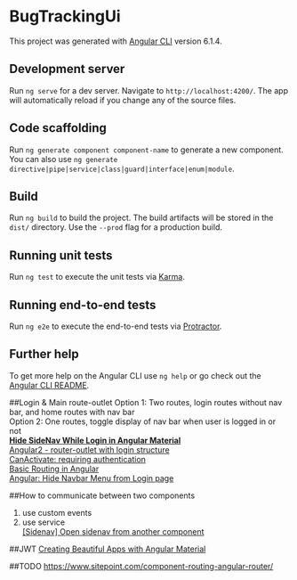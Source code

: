 # BugTrackingUi

This project was generated with [Angular CLI](https://github.com/angular/angular-cli) version 6.1.4.

## Development server

Run `ng serve` for a dev server. Navigate to `http://localhost:4200/`. The app will automatically reload if you change any of the source files.

## Code scaffolding

Run `ng generate component component-name` to generate a new component. You can also use `ng generate directive|pipe|service|class|guard|interface|enum|module`.

## Build

Run `ng build` to build the project. The build artifacts will be stored in the `dist/` directory. Use the `--prod` flag for a production build.

## Running unit tests

Run `ng test` to execute the unit tests via [Karma](https://karma-runner.github.io).

## Running end-to-end tests

Run `ng e2e` to execute the end-to-end tests via [Protractor](http://www.protractortest.org/).

## Further help

To get more help on the Angular CLI use `ng help` or go check out the [Angular CLI README](https://github.com/angular/angular-cli/blob/master/README.md).


##Login & Main route-outlet
Option 1: Two routes, login routes without nav bar, and home routes with nav bar   
Option 2: One routes, toggle display of nav bar when user is logged in or not  
**[Hide SideNav While Login in Angular Material](https://www.devglan.com/angular/angular-hide-sidenav-login-page)**  
[Angular2 - router-outlet with login structure](https://stackoverflow.com/questions/38313887/angular2-router-outlet-with-login-structure)    
[CanActivate: requiring authentication](https://angular.io/guide/router#canactivate-requiring-authentication)  
[Basic Routing in Angular](https://blog.ng-book.com/basic-routing-in-angular-2/)  
[Angular: Hide Navbar Menu from Login page](https://loiane.com/2017/08/angular-hide-navbar-login-page/)  


##How to communicate between two components
1. use custom events  
2. use service  
[[Sidenav] Open sidenav from another component ](https://github.com/angular/material2/issues/2936)  


##JWT
[Creating Beautiful Apps with Angular Material](https://auth0.com/blog/creating-beautiful-apps-with-angular-material/)

##TODO
https://www.sitepoint.com/component-routing-angular-router/
